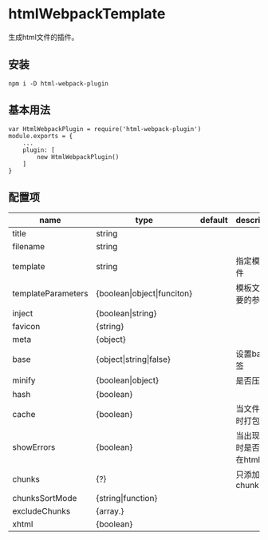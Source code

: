 # htmlWebpackTemplate

生成html文件的插件。

## 安装

```
npm i -D html-webpack-plugin
```

## 基本用法

```
var HtmlWebpackPlugin = require('html-webpack-plugin')
module.exports = {
	...
	plugin: [
		new HtmlWebpackPlugin()
	]
}
```

## 配置项

| name               | type                        | default | description                    |
| ------------------ | --------------------------- | ------- | ------------------------------ |
| title              | string                      |         |                                |
| filename           | string                      |         |                                |
| template           | string                      |         | 指定模板文件                   |
| templateParameters | {boolean\|object\|funciton} |         | 模板文件需要的参数             |
| inject             | {boolean\|string}           |         |                                |
| favicon            | {string}                    |         |                                |
| meta               | {object}                    |         |                                |
| base               | {object\|string\|false}     |         | 设置base标签                   |
| minify             | {boolean\|object}           |         | 是否压缩                       |
| hash               | {boolean}                   |         |                                |
| cache              | {boolean}                   |         | 当文件改变时打包。             |
| showErrors         | {boolean}                   |         | 当出现错误时是否显示在html中。 |
| chunks             | {?}                         |         | 只添加哪些chunk                |
| chunksSortMode     | {string\|function}          |         |                                |
| excludeChunks      | {array.<string>}            |         |                                |
| xhtml              | {boolean}                   |         |                                |

